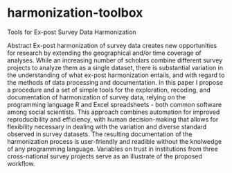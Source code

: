 # harmonization-toolbox
Tools for Ex-post Survey Data Harmonization

Abstract
Ex-post harmonization of survey data creates new opportunities for research by extending the geographical and/or time coverage of analyses. While an increasing number of scholars combine different survey projects to analyze them as a single dataset, there is substantial variation in the understanding of what ex-post harmonization entails, and with regard to the methods of data processing and documentation. In this paper I propose a procedure and a set of simple tools for the exploration, recoding, and documentation of harmonization of survey data, relying on the programming language R and Excel spreadsheets - both common software among social scientists. This approach combines automation for improved reproducibility and efficiency, with human decision-making that allows for flexibility necessary in dealing with the variation and diverse standard observed in survey datasets. The resulting documentation of the harmonization process is user-friendly and readible without the knolwedge of any programming language. Variables on trust in institutions from three cross-national survey projects serve as an illustrate of the proposed workflow.
